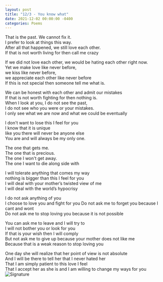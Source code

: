 ```yaml
---
layout: post
title: "12/3 - You know what"
date: 2021-12-02 00:00:00 -0400
categories: Poems
---
```



That is the past. We cannot fix it.  <br>
I prefer to look at things this way.  <br>
After all that happened, we still love each other. <br> 
If that is not worth living for then call me crazy  <br>

If we did not love each other, we would be hating each other right now.  <br>
Yet we make love like never before,  <br>
we kiss like never before,  <br>
we appreciate each other like never before  <br>
If this is not special then someone tell me what is.  <br>

We can be honest with each other and admit our mistakes  <br>
If that is not worth fighting for then nothing is.  <br>
When I look at you, I do not see the past,  <br>
I do not see who you were or your mistakes. <br>
I only see what we are now and what we could be eventually  <br>

I don't want to lose this I feel for you  <br>
I know that it is unique <br>
like you there will never be anyone else <br>
You are and will always be my only one.  <br>

The one that gets me.  <br>
The one that is precious.  <br>
The one I won't get away.  <br>
The one I want to die along side with  <br>

I will tolerate anything that comes my way  <br>
nothing is bigger than this I feel for you  <br>
I will deal with your mother’s twisted view of me <br>
I will deal with the world’s hypocrisy  <br>

I do not ask anything of you <br>
I choose to love you and fight for you
Do not ask me to forget you because I cant and wont <br>
Do not ask me to stop loving you because it is not possible <br>

You can ask me to leave and I will try to <br>
I will not bother you or look for you <br>
If that is your wish then I will comply <br>
But not ask me to give up because your mother does not like me <br>
Because that is a weak reason to stop loving you <br>

One day she will realize that her point of view is not absolute <br>
And I will be there to tell her that I never hated her <br>
That I am simply patient to this love I feel <br>
That I accept her as she is and I am willing to change my ways for you <br>
![Signature](https://robertalberto.com/ttdlmr.png) <br>

